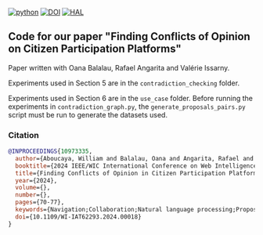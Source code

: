 [![python](https://img.shields.io/badge/python-3.9%20|%203.10%20|%203.11-blue.svg?style=flat&logo=python&logoColor=white)](https://www.python.org) [![DOI](https://img.shields.io/badge/10.1109/WI--IAT62293.2024.00018-556472?logo=doi&logoColor=white)](https://doi.org/10.1109/WI-IAT62293.2024.00018) [![HAL](https://img.shields.io/badge/04870985-B03532?logo=hal&logoColor=white&label=HAL)](https://inria.hal.science/hal-04870985)

## Code for our paper "Finding Conflicts of Opinion on Citizen Participation Platforms"

Paper written with Oana Balalau, Rafael Angarita and Valérie Issarny.

Experiments used in Section 5 are in the `contradiction_checking` folder.

Experiments used in Section 6 are in the `use_case` folder. Before running the experiments in `contradiction_graph.py`, the `generate_proposals_pairs.py` script must be run to generate the datasets used.

### Citation

```bibtex
@INPROCEEDINGS{10973335,
  author={Aboucaya, William and Balalau, Oana and Angarita, Rafael and Issarny, Valérie},
  booktitle={2024 IEEE/WIC International Conference on Web Intelligence and Intelligent Agent Technology (WI-IAT)}, 
  title={Finding Conflicts of Opinion in Citizen Participation Platforms}, 
  year={2024},
  volume={},
  number={},
  pages={70-77},
  keywords={Navigation;Collaboration;Natural language processing;Proposals;Intelligent agents;citizen participation;online collaboration;natural language processing;natural language inference;text clustering;text recommendation},
  doi={10.1109/WI-IAT62293.2024.00018}
}
```
